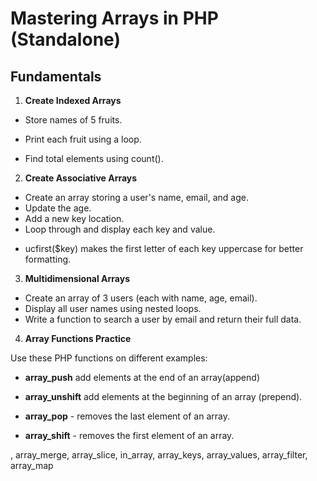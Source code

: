 # Mastering Arrays in PHP (Standalone)

## Fundamentals

1. **Create Indexed Arrays**

- Store names of 5 fruits.

- Print each fruit using a loop.

- Find total elements using count().

2. **Create Associative Arrays**

- Create an array storing a user's name, email, and age.
- Update the age.
- Add a new key location.
- Loop through and display each key and value.

* ucfirst($key) makes the first letter of each key uppercase for better formatting.

3. **Multidimensional Arrays**

- Create an array of 3 users (each with name, age, email).
- Display all user names using nested loops.
- Write a function to search a user by email and return their full data.

4. **Array Functions Practice**

Use these PHP functions on different examples:

- **array_push** add elements at the end of an array(append)
- **array_unshift** add elements at the beginning of an array (prepend).

- **array_pop** - removes the last element of an array.
- **array_shift** - removes the first element of an array.

, array_merge, array_slice, in_array, array_keys, array_values, array_filter, array_map
